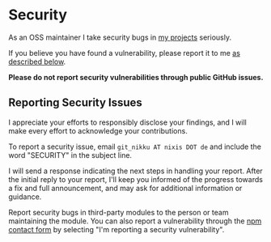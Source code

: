 # Security

As an OSS maintainer I take security bugs in [my projects](https://github.com/nikku?tab=repositories) seriously.

If you believe you have found a vulnerability, please report it to me [as described below](#reporting-security-issues).

__Please do not report security vulnerabilities through public GitHub issues.__


## Reporting Security Issues

I appreciate your efforts to responsibly disclose your findings, and I will make every effort to acknowledge your contributions.

To report a security issue, email `git_nikku AT nixis DOT de` and include the word "SECURITY" in the subject line.

I will send a response indicating the next steps in handling your report. After the initial reply to your report, I'll keep you informed of the progress towards a fix and full announcement, and may ask for additional information or guidance.

Report security bugs in third-party modules to the person or team maintaining the module. You can also report a vulnerability through the [npm contact form](https://www.npmjs.com/support) by selecting "I'm reporting a security vulnerability".

